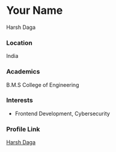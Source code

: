 # Your Name

Harsh Daga

### Location

India

### Academics

B.M.S College of Engineering

### Interests

- Frontend Development, Cybersecurity

### Profile Link

[Harsh Daga](https://github.com/Harsh-Daga)